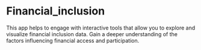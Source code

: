 # Financial_inclusion
This app helps to engage with interactive tools that allow you to explore and visualize financial inclusion data. Gain a deeper understanding of the factors influencing financial access and participation.
